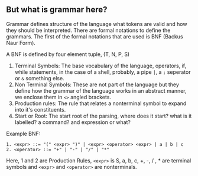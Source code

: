 ## But what is grammar here?

Grammar defines structure of the language what tokens are valid and how they should be interpreted.
There are formal notations to define the grammars. The first of the formal notations that are used is BNF (Backus Naur Form).

A BNF is defined by four element tuple, (T, N, P, S)
1. Terminal Symbols: The base vocabulary of the language, operators, if, while statements, in the case of a shell, probably, a pipe `|`, a `;` seperator or `&` something else.
2. Non Terminal Symbols: These are not part of the language but they define how the grammar of the language works in an abstract manner, we enclose them in `<>` angled brackets.
3. Production rules: The rule that relates a nonterminal symbol to expand into it's constituents. 
4. Start or Root: The start root of the parsing, where does it start? what is it labelled? a command? and expression or what?

Example BNF:
```
1. <expr> ::= "(" <expr> ")" | <expr> <operator> <expr> | a | b | c 
2. <operator> ::= "+" | "-" | "/" | "*"

```
Here, 1 and 2 are Production Rules,
`<expr>` is S, a, b, c, +, -, / , * are terminal symbols and `<expr>` and `<operator>` are nonterminals.

